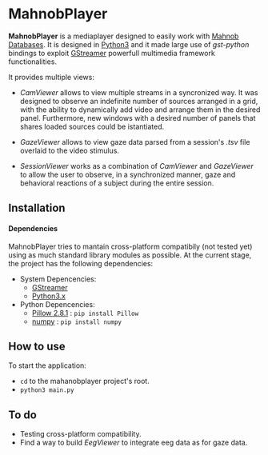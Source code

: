 # MahnobPlayer

**MahnobPlayer** is a mediaplayer designed to easily work with [Mahnob Databases](http://mahnob-db.eu/hci-tagging).
It is designed in [Python3](https://www.python.org/downloads/) and it made large use of *gst-python* bindings to exploit [GStreamer](http://gstreamer.freedesktop.org/) powerfull multimedia framework functionalities.

It provides multiple views:

- *CamViewer* allows to view multiple streams in a syncronized way. It was designed to observe an indefinite number of sources arranged in a grid, with the ability to dynamically add video and arrange them in the desired panel. Furthermore, new windows with a desired number of panels that shares loaded sources could be istantiated.

- *GazeViewer* allows to view gaze data parsed from a session's *.tsv* file overlaid to the video stimulus.

- *SessionViewer* works as a combination of *CamViewer* and *GazeViewer* to allow the user to observe, in a synchronized manner, gaze and behavioral reactions of a subject during the entire session.


## Installation

#### Dependencies

MahnobPlayer tries to mantain cross-platform compatibily (not tested yet) using as much standard library modules as possible.
At the current stage, the project has the following dependencies:

- System Depencencies:
  - [GStreamer](http://gstreamer.freedesktop.org/)
  - [Python3.x](https://www.python.org/downloads/)
- Python Depencencies:
  - [Pillow 2.8.1](https://pypi.python.org/pypi/Pillow/2.9.0) : `pip install Pillow`
  - [numpy](http://www.numpy.org/) : `pip install numpy`


## How to use

To start the application:

* `cd` to the mahanobplayer project's root.
* `python3 main.py`


## To do

* Testing cross-platform compatibility.
* Find a way to build *EegViewer* to integrate eeg data as for gaze data.